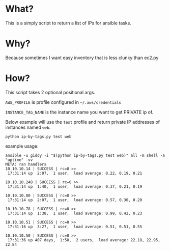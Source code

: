 # What?
This is a simply script to return a list of IPs for ansible tasks.

# Why?
Because sometimes I want easy inventory that is less clunky than ec2.py

# How?
This script takes 2 optional positional args.

`AWS_PROFILE` is profile configured in `~/.aws/credentials`

`INSTANCE_TAG_NAME` is the instance name you want to get PRIVATE ip of.

Below example will use the `test` profile and return private IP addresses of instances named `web`.
```
python ip-by-tags.py test web
```

example usage:
```
ansible -u giddy -i "$(python ip-by-tags.py test web)" all -m shell -a "uptime" -vv
META: ran handlers
10.10.10.14 | SUCCESS | rc=0 >>
 17:31:14 up  2:07,  1 user,  load average: 0.22, 0.19, 0.21

10.10.10.248 | SUCCESS | rc=0 >>
 17:31:14 up  1:40,  1 user,  load average: 0.37, 0.21, 0.19

10.10.10.80 | SUCCESS | rc=0 >>
 17:31:14 up  2:07,  1 user,  load average: 0.57, 0.30, 0.20

10.10.10.78 | SUCCESS | rc=0 >>
 17:31:14 up  1:38,  1 user,  load average: 0.99, 0.42, 0.23

10.10.10.51 | SUCCESS | rc=0 >>
 17:31:16 up  3:27,  1 user,  load average: 0.51, 0.51, 0.55

10.10.10.50 | SUCCESS | rc=0 >>
 17:31:36 up 407 days,  1:58,  2 users,  load average: 22.18, 22.95, 22.84
```
